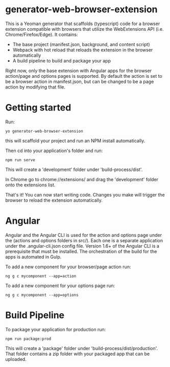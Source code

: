 # generator-web-browser-extension

This is a Yeoman generator that scaffolds (typescript) code for a browser extension compatible with browsers that utilize the WebExtensions API (i.e. Chrome/Firefox/Edge). It contains:

- The base project (manifest.json, background, and content script)
- Webpack with hot reload that reloads the extension in the browser automatically
- A build pipeline to build and package your app

Right now, only the base extension with Angular apps for the browser action/page and options pages is supported. By default the action is set to be a browser action in manifest.json, but can be changed to be a page action by modifying that file.

# Getting started

Run:

```
yo generator-web-browser-extension
```

this will scaffold your project and run an NPM install automatically.

Then cd into your application's folder and run:

```
npm run serve
```

This will create a 'development' folder under 'build-process/dist'.

In Chrome go to chrome://extensions/ and drag the 'development' folder onto the extensions list.

That's it! You can now start writing code. Changes you make will trigger the browser to reload the extension automatically.

# Angular

Angular and the Angular CLI is used for the action and options page under the (actions and options folders in src/). Each one is a separate application under the .angular-cli.json config file. Version 1.6+ of the Angular CLI is a prerequisite that must be installed. The orchestration of the build for the apps is automated in Gulp.

To add a new component for your browser/page action run:

```
ng g c mycomponent --app=action
```

To add a new component for your options page run:

```
ng g c mycomponent --app=options
```

# Build Pipeline

To package your application for production run:

```
npm run package:prod
```

This will create a 'package' folder under 'build-process/dist/production'. That folder contains a zip folder with your packaged app that can be uploaded.
